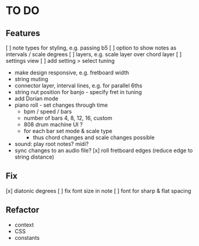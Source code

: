 # TO DO

## Features
[ ] note types for styling, e.g. passing b5
[ ] option to show notes as intervals / scale degrees
[ ] layers, e.g. scale layer over chord layer
[ ] settings view
[ ] add setting > select tuning
* make design responsive, e.g. fretboard width
* string muting
* connector layer, interval lines, e.g. for parallel 6ths
* string nut position for banjo - specify fret in tuning
* add Dorian mode
* piano roll - set changes through time
	* bpm / speed / bars
	* number of bars 4, 8, 12, 16, custom
	* 808 drum machine UI ?
	* for each bar set mode & scale type
		* thus chord changes and scale changes possible
* sound: play root notes? midi?
* sync changes to an audio file?
[x] roll fretboard edges (reduce edge to string distance)

## Fix
[x] diatonic degrees
[ ] fix font size in note
[ ] font for sharp & flat spacing

## Refactor
* context
* CSS
* constants
